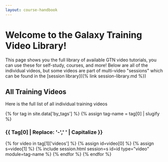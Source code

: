 ```yaml
---
layout: course-handbook
---
```


# Welcome to the Galaxy Training Video Library!

This page shows you the full library of available GTN video tutorials, you can use these for self-study, courses, and more! Below are all of the individual videos, but some videos are part of multi-video "sessions" which can be found in the [session library]({% link session-library.md %})

## All Training Videos

Here is the full list of all individual training videos

<div class="accordion" id="accordionvideos">
{% for tag in site.data['by_tags'] %}
    {% assign tag-name = tag[0] | slugify %}
	<h3 style="text-transform:capitalize;" id="{{ tag-name }}">{{ tag[0] | replace: '-',' ' | capitalize }}</h3>
	{% for video in tag[1]['videos'] %}
		{% assign id=video[0] %}
		{% assign s=video[1] %}
		{% include session.html session=s id=id type="video" module=tag-name %}
	{% endfor %}
{% endfor %}
</div>
